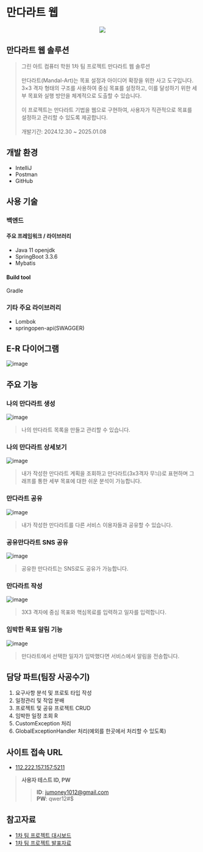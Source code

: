 # 만다라트 웹
<p align="center">
  <img src="./poster.png">
</p>

## 만다라트 웹 솔루션
> 그린 아트 컴퓨터 학원 1차 팀 프로젝트 만다라트 웹 솔루션<br/><br/>
> 만다라트(Mandal-Art)는 목표 설정과 아이디어 확장을 위한 사고 도구입니다. 3×3 격자 형태의 구조를 사용하여 중심 목표를 설정하고, 이를 달성하기 위한 세부 목표와 실행 방안을 체계적으로 도출할 수 있습니다.<br/><br/>
이 프로젝트는 만다라트 기법을 웹으로 구현하여, 사용자가 직관적으로 목표를 설정하고 관리할 수 있도록 제공합니다.</br><br/>
> 개발기간: 2024.12.30 ~ 2025.01.08

## 개발 환경
- IntelliJ
- Postman
- GitHub

## 사용 기술
### 백엔드
#### 주요 프레임워크 / 라이브러리
- Java 11 openjdk
- SpringBoot 3.3.6
- Mybatis

#### Build tool
Gradle

### 기타 주요 라이브러리
- Lombok
- springopen-api(SWAGGER)


## E-R 다이어그램
![image](./erd.png)

## 주요 기능
### 나의 만다라트 생성
![image](./capture1.png)
> 나의 만다라트 목록을 만들고 관리할 수 있습니다.

### 나의 만다라트 상세보기
![image](./capture2.png)
> 내가 작성한 만다라트 계획을 조회하고 만다라트(3x3격자 무늬)로 표현하며
그래프를 통한 세부 목표에 대한 쉬운 분석이 가능합니다.

### 만다라트 공유
![image](./capture3.png)
> 내가 작성한 만다라트를 다른 서비스 이용자들과 공유할 수 있습니다.

### 공유만다라트 SNS 공유
![image](./capture4.png)
> 공유한 만다라트는 SNS로도 공유가 가능합니다.

### 만다라트 작성
![image](./capture5.png)
> 3X3 격자에 중심 목표와 핵심목료를 입력하고 일자를 입력합니다.

### 임박한 목표 알림 기능
![image](./capture6.png)
> 만다라트에서 선택한 일자가 임박했다면 서비스에서 알림을 전송합니다.

## 담당 파트(팀장 사공수기)
1. 요구사항 분석 및 프로토 타입 작성
2. 일정관리 및 작업 분배
3. 프로젝트 및 공유 프로젝트 CRUD
5. 임박한 일정 조회 R
6. CustomException 처리
7. GlobalExceptionHandler 처리(예외를 한곳에서 처리할 수 있도록)

## 사이트 접속 URL
* [112.222.157.157:5211](http://112.222.157.157:5211/)
  
> **사용자 테스트 ID, PW**<br>
> > **ID**: jumoney1012@gmail.com<br>
> > **PW**: qwer12#$


## 참고자료
* [1차 팀 프로젝트 대시보드](https://seed-hickory-06d.notion.site/1-17aedc5262e0808a88d3c313e65c5cbb)
* [1차 팀 프로젝트 발표자료](https://www.canva.com/design/DAGb-BkIDFQ/zFsEsUygb-Yvwanmdpemow/view?utm_content=DAGb-BkIDFQ&utm_campaign=designshare&utm_medium=link2&utm_source=uniquelinks&utlId=hb9932b6d4b) 




